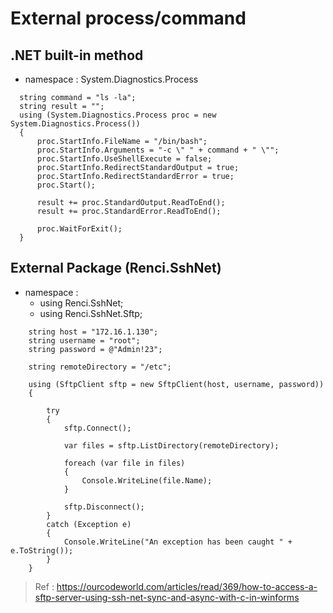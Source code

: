 # External process/command 

## .NET built-in method 

- namespace : System.Diagnostics.Process

```
  string command = "ls -la";
  string result = "";
  using (System.Diagnostics.Process proc = new System.Diagnostics.Process())
  {
      proc.StartInfo.FileName = "/bin/bash";
      proc.StartInfo.Arguments = "-c \" " + command + " \"";
      proc.StartInfo.UseShellExecute = false;
      proc.StartInfo.RedirectStandardOutput = true;
      proc.StartInfo.RedirectStandardError = true;
      proc.Start();

      result += proc.StandardOutput.ReadToEnd();
      result += proc.StandardError.ReadToEnd();

      proc.WaitForExit();
  }

```

## External Package (Renci.SshNet)

- namespace : 
  - using Renci.SshNet;
  - using Renci.SshNet.Sftp;

```
    string host = "172.16.1.130";
    string username = "root";
    string password = @"Admin!23";

    string remoteDirectory = "/etc";
    
    using (SftpClient sftp = new SftpClient(host, username, password))
    {
        
        try
        {
            sftp.Connect();

            var files = sftp.ListDirectory(remoteDirectory);

            foreach (var file in files)
            {
                Console.WriteLine(file.Name);
            }

            sftp.Disconnect();
        }
        catch (Exception e)
        {
            Console.WriteLine("An exception has been caught " + e.ToString());
        }
    }

```

> Ref : https://ourcodeworld.com/articles/read/369/how-to-access-a-sftp-server-using-ssh-net-sync-and-async-with-c-in-winforms